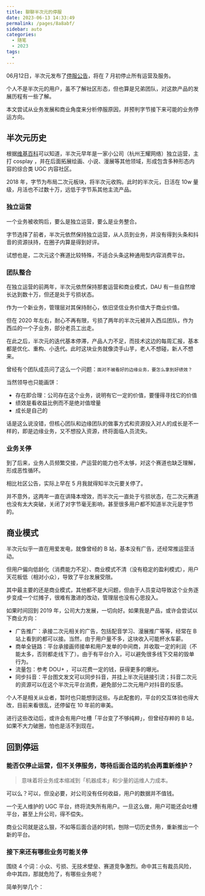 ```yaml
---
title: 聊聊半次元的停服
date: 2023-06-13 14:33:49
permalink: /pages/8a8abf/
sidebar: auto
categories: 
  - 随笔
  - 2023
tags: 
  - 
---
```


06月12日，半次元发布了[停服公告](https://bcy.net/item/detail/7243752692219124791)，将在 7 月初停止所有运营及服务。

个人不是半次元的用户，虽不了解社区形态，但也算是兄弟团队，对这款产品的发展历程有一些了解。

本文尝试从业务发展和商业角度来分析停服原因，并预判字节接下来可能的业务停运方向。

<!-- more -->

## 半次元历史

根据[维基百科](https://zh.wikipedia.org/wiki/%E5%8D%8A%E6%AC%A1%E5%85%83)可以知道，半次元早年是一家小公司（杭州王耀网络）独立运营，主打 cosplay ，并在后面拓展绘画、小说、漫展等其他领域，形成包含多种形态内容的综合类 UGC 内容社区。

2018 年，字节为布局二次元板块，将半次元收购。此时的半次元，日活在 10w 量级，月活也不过数十万，远低于字节系其他主流产品。

### 独立运营

一个业务被收购后，要么是独立运营，要么是业务整合。

字节选择了前者，半次元依然保持独立运营，从人员到业务，并没有得到头条和抖音的资源扶持，在圈子内算是得到好评。

试想也是，二次元这个赛道比较特殊，不适合头条这种通用型内容消费平台。

### 团队整合

在独立运营的前两年，半次元依然保持那套运营和商业模式，DAU 有一些自然增长达到数十万，但还是处于亏损状态。

作为一个新业务，管理层对其保持耐心，依旧坚信业务价值大于商业价值。

但在 2020 年左右，耐心不再有限，亏损了两年的半次元被并入西瓜团队，作为西瓜的一个子业务，部分老员工出走。

在此之后，半次元的迭代基本停滞，产品人力不足，而技术这边的每周汇报，基本都是优化、重构、小迭代。此时这块业务就像烫手山芋，老人不想碰，新人不想来。

曾经有个团队成员问了这么一个问题：`面对不被看好的边缘业务，要怎么拿到好绩效？`

当然领导也只能画饼：
- 存在即合理：公司存在这个业务，说明有它一定的价值，要懂得寻找它的价值
- 绩效是看收益比例而不是绝对值增量
- 成长是自己的

话是这么说没错，但核心团队和边缘团队的做事方式和资源投入对人的成长是不一样的，即是边缘业务，又不想投入资源，终将面临人员流失。

### 业务关停

到了后来，业务人员频繁交接，产运营的能力也不太够，对这个赛道也缺乏理解，形成恶性循环。

相比社区公告，实际上早在 5 月我就得知半次元要关停了。

并不意外，这两年一直在讲降本增效，而半次元一直处于亏损状态，在二次元赛道也没有太大突破，关闭了对字节毫无影响，甚至很多用户都不知道半次元是字节的。


## 商业模式

半次元似乎一直在用爱发电，就像曾经的 B 站，基本没有广告，还经常推运营活动。

但用户偏向低龄化（消费能力不足）、商业模式不清（没有稳定的盈利模式），用户天花板低（相对小众），导致了平台发展受限。

其中最主要的还是商业模式，其他都不是大问题，但由于人员变动导致这个业务逐步变成一个烂摊子，很难有激进的改动，管理层也没有心思投入。

如果时间回到 2019 年，公司大力发展，一切向好。如果我是产品，或许会尝试以下商业方向：
- 广告推广：承接二次元相关的广告，包括配音学习、漫展推广等等，经常在 B 站上看到的都可以接。当然，由于用户量不多，这块收入可能杯水车薪。
- 商单全链路：平台承接画师接单和用户发单的中间商，并收取一定的利润（不能太多，否则都走线下了）。由于有平台介入，可以避免很多线下交易的毁单行为。
- 流量包：参考 DOU+ ，可以花费一定的钱，获得更多的曝光。
- 同步抖音：平台图文发文可以同步抖音，并挂上半次元链接引流；抖音二次元的资源可以在这个半次元平台消费，避免部分二次元用户对抖音的反感。

个人不是相关从业者，暂时也只能想到这些。与此配套的，平台的交互体验也得大改，目前来看很乱，还停留在 10 年前的审美。

进行这些改动后，或许会有用户吐槽「平台变了不够纯粹」，但曾经存粹的 B 站，如果不大力破圈，怕也是活不到现在。

## 回到停运

### 能否仅停止运营，但不关停服务，等待后面合适的机会再重新维护？

> 意味着将业务成本缩减到「机器成本」和少量的运维人力成本。

可以么？可以，但没必要，对公司没有任何收益，用户的数据并不值钱。

一个无人维护的 UGC 平台，终将流失所有用户。一旦这么做，用户可能还会吐槽平台，甚至上升公司，得不偿失。

商业公司就是这么狠，不如等后面合适的时机，刨除一切历史债务，重新推出一个新的平台。


### 接下来还有哪些业务可能关停

围绕 4 个词：小众、亏损、无技术壁垒、赛道竞争激烈。命中其三有裁员风险，命中其四，那就危险了，有哪些业务呢？

简单列举几个：<span style="opacity: 0">掘金、住小帮、...</span>